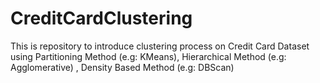 # CreditCardClustering

This is repository to introduce clustering process on Credit Card Dataset using Partitioning Method (e.g: KMeans), Hierarchical Method (e.g: Agglomerative) , Density Based Method (e.g: DBScan)

